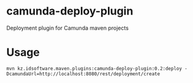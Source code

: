 # camunda-deploy-plugin
Deployment plugin for Camunda maven projects

# Usage

```mvn kz.idsoftware.maven.plugins:camunda-deploy-plugin:0.2:deploy -DcamundaUrl=http://localhost:8080/rest/deployment/create```
